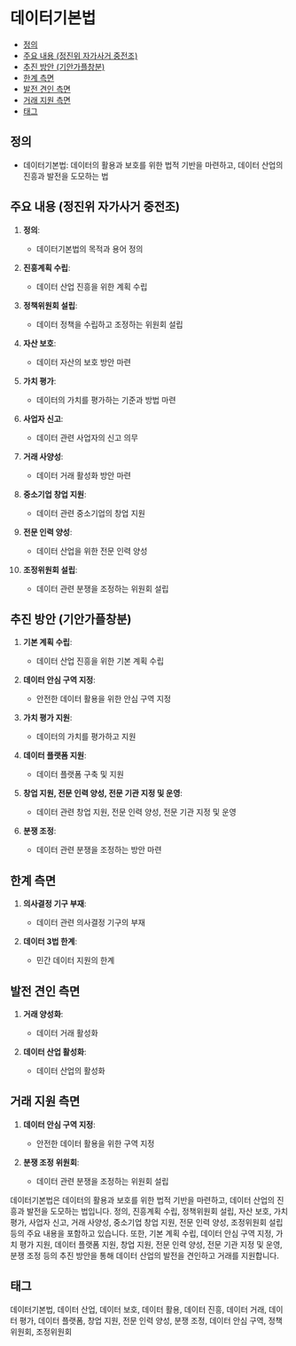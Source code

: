 # 데이터기본법

<!-- mtoc-start -->

- [정의](#정의)
- [주요 내용 (정진위 자가사거 중전조)](#주요-내용-정진위-자가사거-중전조)
- [추진 방안 (기안가플창분)](#추진-방안-기안가플창분)
- [한계 측면](#한계-측면)
- [발전 견인 측면](#발전-견인-측면)
- [거래 지원 측면](#거래-지원-측면)
- [태그](#태그)

<!-- mtoc-end -->

## 정의

- 데이터기본법: 데이터의 활용과 보호를 위한 법적 기반을 마련하고, 데이터 산업의 진흥과 발전을 도모하는 법

## 주요 내용 (정진위 자가사거 중전조)

1. **정의**:

   - 데이터기본법의 목적과 용어 정의

2. **진흥계획 수립**:

   - 데이터 산업 진흥을 위한 계획 수립

3. **정책위원회 설립**:

   - 데이터 정책을 수립하고 조정하는 위원회 설립

4. **자산 보호**:

   - 데이터 자산의 보호 방안 마련

5. **가치 평가**:

   - 데이터의 가치를 평가하는 기준과 방법 마련

6. **사업자 신고**:

   - 데이터 관련 사업자의 신고 의무

7. **거래 사양성**:

   - 데이터 거래 활성화 방안 마련

8. **중소기업 창업 지원**:

   - 데이터 관련 중소기업의 창업 지원

9. **전문 인력 양성**:

   - 데이터 산업을 위한 전문 인력 양성

10. **조정위원회 설립**:
    - 데이터 관련 분쟁을 조정하는 위원회 설립

## 추진 방안 (기안가플창분)

1. **기본 계획 수립**:

   - 데이터 산업 진흥을 위한 기본 계획 수립

2. **데이터 안심 구역 지정**:

   - 안전한 데이터 활용을 위한 안심 구역 지정

3. **가치 평가 지원**:

   - 데이터의 가치를 평가하고 지원

4. **데이터 플랫폼 지원**:

   - 데이터 플랫폼 구축 및 지원

5. **창업 지원, 전문 인력 양성, 전문 기관 지정 및 운영**:

   - 데이터 관련 창업 지원, 전문 인력 양성, 전문 기관 지정 및 운영

6. **분쟁 조정**:
   - 데이터 관련 분쟁을 조정하는 방안 마련

## 한계 측면

1. **의사결정 기구 부재**:

   - 데이터 관련 의사결정 기구의 부재

2. **데이터 3법 한계**:
   - 민간 데이터 지원의 한계

## 발전 견인 측면

1. **거래 양성화**:

   - 데이터 거래 활성화

2. **데이터 산업 활성화**:
   - 데이터 산업의 활성화

## 거래 지원 측면

1. **데이터 안심 구역 지정**:

   - 안전한 데이터 활용을 위한 구역 지정

2. **분쟁 조정 위원회**:
   - 데이터 관련 분쟁을 조정하는 위원회 설립

데이터기본법은 데이터의 활용과 보호를 위한 법적 기반을 마련하고, 데이터 산업의 진흥과 발전을 도모하는 법입니다. 정의, 진흥계획 수립, 정책위원회 설립, 자산 보호, 가치 평가, 사업자 신고, 거래 사양성, 중소기업 창업 지원, 전문 인력 양성, 조정위원회 설립 등의 주요 내용을 포함하고 있습니다. 또한, 기본 계획 수립, 데이터 안심 구역 지정, 가치 평가 지원, 데이터 플랫폼 지원, 창업 지원, 전문 인력 양성, 전문 기관 지정 및 운영, 분쟁 조정 등의 추진 방안을 통해 데이터 산업의 발전을 견인하고 거래를 지원합니다.

## 태그

데이터기본법, 데이터 산업, 데이터 보호, 데이터 활용, 데이터 진흥, 데이터 거래, 데이터 평가, 데이터 플랫폼, 창업 지원, 전문 인력 양성, 분쟁 조정, 데이터 안심 구역, 정책위원회, 조정위원회
